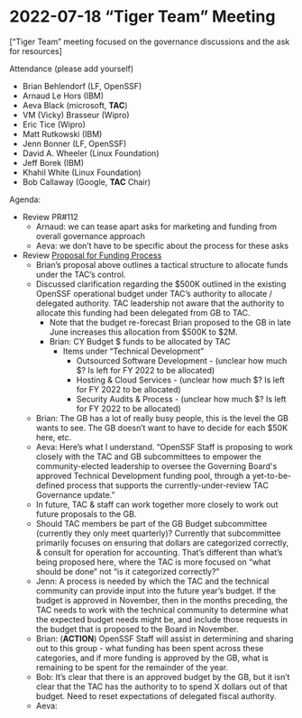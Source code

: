 # **2022-07-18 “Tiger Team” Meeting**

[“Tiger Team” meeting focused on the governance discussions and the ask for resources]

Attendance (please add yourself)



* Brian Behlendorf (LF, OpenSSF)
* Arnaud Le Hors (IBM)
* Aeva Black (microsoft, **TAC**)
* VM (Vicky) Brasseur (Wipro)
* Eric Tice (Wipro)
* Matt Rutkowski (IBM)
* Jenn Bonner (LF, OpenSSF)
* David A. Wheeler (Linux Foundation)
* Jeff Borek (IBM)
* Khahil White (Linux Foundation)
* Bob Callaway (Google, **TAC** Chair)

Agenda:



* Review PR#112
    * Arnaud: we can tease apart asks for marketing and funding from overall governance approach
    * Aeva: we don’t have to be specific about the process for these asks
* Review [Proposal for Funding Process](https://docs.google.com/document/u/0/d/12xkEN-8ZWkC21BvEZD1mzjCnGuarJYR32U5gvlh0wS4/edit)
    * Brian’s proposal above outlines a tactical structure to allocate funds under the TAC’s control. 
    * Discussed clarification regarding the $500K outlined in the existing OpenSSF operational budget under TAC’s authority to allocate / delegated authority. TAC leadership not aware that the authority to allocate this funding had been delegated from GB to TAC.
        * Note that the budget re-forecast Brian proposed to the GB in late June increases this allocation from $500K to $2M.
        * Brian: CY Budget $ funds to be allocated by TAC
            * Items under “Technical Development”
                * Outsourced Software Development - (unclear how much $? Is left for FY 2022 to be allocated)
                * Hosting & Cloud Services - (unclear how much $? Is left for FY 2022 to be allocated)
                * Security Audits & Process - (unclear how much $? Is left for FY 2022 to be allocated)
    * Brian: The GB has a lot of really busy people, this is the level the GB wants to see. The GB doesn’t want to have to decide for each $50K here, etc.
    * Aeva: Here’s what I understand. “OpenSSF Staff is proposing to work closely with the TAC and GB subcommittees to empower the community-elected leadership to oversee the Governing Board's approved Technical Development funding pool, through a yet-to-be-defined process that supports the currently-under-review TAC Governance update.”
    * In future, TAC & staff can work together more closely to work out future proposals to the GB.
    * Should TAC members be part of the GB Budget subcommittee (currently they only meet quarterly)? Currently that subcommittee primarily focuses on ensuring that dollars are categorized correctly, & consult for operation for accounting. That’s different than what’s being proposed here, where the TAC is more focused on “what should be done” not “is it categorized correctly?”
    * Jenn: A process is needed by which the TAC and the technical community can provide input into the future year’s budget. If the budget is approved in November, then in the months preceding, the TAC needs to work with the technical community to determine what the expected budget needs might be, and include those requests in the budget that is proposed to the Board in November. 
    * Brian: (**ACTION**) OpenSSF Staff will assist in determining and sharing out to this group - what funding has been spent across these categories, and if more funding is approved by the GB, what is remaining to be spent for the remainder of the year.
    * Bob: It’s clear that there is an approved budget by the GB, but it isn’t clear that the TAC has the authority to to spend X dollars out of that budget. Need to reset expectations of delegated fiscal authority. 
    * Aeva: 


